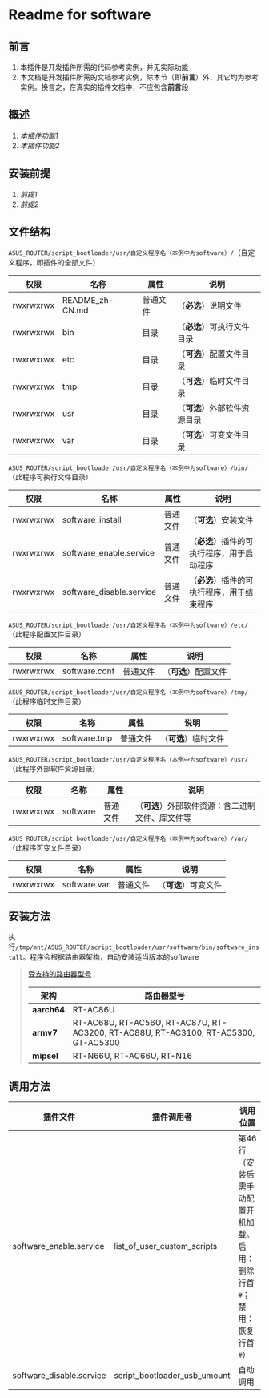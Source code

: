 # Readme for software

## 前言

1. 本插件是开发插件所需的代码参考实例，并无实际功能
2. 本文档是开发插件所需的文档参考实例，除本节（即**前言**）外，其它均为参考实例。换言之，在真实的插件文档中，不应包含**前言**段

## 概述

1. *本插件功能1*
2. *本插件功能2*

## 安装前提

1. *前提1*
2. *前提2*

## 文件结构

`ASUS_ROUTER/script_bootloader/usr/自定义程序名（本例中为software）/`（自定义程序，即插件的全部文件）

| 权限      | 名称      | 属性     | 说明                         |
| --------- | --------- | -------- | ---------------------------- |
| rwxrwxrwx | README_zh-CN.md | 普通文件 | （**必选**）说明文件         |
| rwxrwxrwx | bin       | 目录     | （**必选**）可执行文件目录   |
| rwxrwxrwx | etc       | 目录     | （**可选**）配置文件目录     |
| rwxrwxrwx | tmp       | 目录     | （**可选**）临时文件目录     |
| rwxrwxrwx | usr       | 目录     | （**可选**）外部软件资源目录 |
| rwxrwxrwx | var       | 目录     | （**可选**）可变文件目录     |

`ASUS_ROUTER/script_bootloader/usr/自定义程序名（本例中为software）/bin/`（此程序可执行文件目录）

| 权限      | 名称                     | 属性     | 说明                                       |
| --------- | ------------------------ | -------- | ------------------------------------------ |
| rwxrwxrwx | software_install         | 普通文件 | （**可选**）安装文件                       |
| rwxrwxrwx | software_enable.service  | 普通文件 | （**必选**）插件的可执行程序，用于启动程序 |
| rwxrwxrwx | software_disable.service | 普通文件 | （**必选**）插件的可执行程序，用于结束程序 |

`ASUS_ROUTER/script_bootloader/usr/自定义程序名（本例中为software）/etc/`（此程序配置文件目录）

| 权限      | 名称          | 属性     | 说明                 |
| --------- | ------------- | -------- | -------------------- |
| rwxrwxrwx | software.conf | 普通文件 | （**可选**）配置文件 |

`ASUS_ROUTER/script_bootloader/usr/自定义程序名（本例中为software）/tmp/`（此程序临时文件目录）

| 权限      | 名称         | 属性     | 说明                 |
| --------- | ------------ | -------- | -------------------- |
| rwxrwxrwx | software.tmp | 普通文件 | （**可选**）临时文件 |

`ASUS_ROUTER/script_bootloader/usr/自定义程序名（本例中为software）/usr/`（此程序外部软件资源目录）

| 权限      | 名称     | 属性     | 说明                                             |
| --------- | -------- | -------- | ------------------------------------------------ |
| rwxrwxrwx | software | 普通文件 | （**可选**）外部软件资源：含二进制文件、库文件等 |

`ASUS_ROUTER/script_bootloader/usr/自定义程序名（本例中为software）/var/`（此程序可变文件目录）

| 权限      | 名称         | 属性     | 说明                 |
| --------- | ------------ | -------- | -------------------- |
| rwxrwxrwx | software.var | 普通文件 | （**可选**）可变文件 |


## 安装方法

执行`/tmp/mnt/ASUS_ROUTER/script_bootloader/usr/software/bin/software_install`。程序会根据路由器架构，自动安装适当版本的software

   > [受支持的路由器型号](https://github.com/software/software/wiki/Install-on-Asus-stock-firmware)：
   >
   > | 架构        | 路由器型号                                                                         |
   > | ----------- | ---------------------------------------------------------------------------------- |
   > | **aarch64** | RT-AC86U                                                                           |
   > | **armv7**   | RT-AC68U, RT-AC56U, RT-AC87U, RT-AC3200, RT-AC88U, RT-AC3100, RT-AC5300, GT-AC5300 |
   > | **mipsel**  | RT-N66U, RT-AC66U, RT-N16                                                          |

## 调用方法

| 插件文件                 | 插件调用者                   | 调用位置                                                                 |
| ------------------------ | ---------------------------- | ------------------------------------------------------------------------ |
| software_enable.service  | list_of_user_custom_scripts  | 第46行（安装后需手动配置开机加载。启用：删除行首`#`；禁用：恢复行首`#`） |
| software_disable.service | script_bootloader_usb_umount | 自动调用                                                                 |